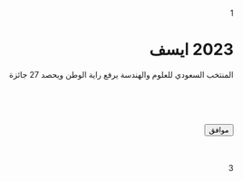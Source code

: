 <!DOCTYPE html>
<html lang="ar" dir="rtl" > 
<head>
<meta charset="UTF-8">
<meta http-equiv="X-UA-Compatible" content="IE=edge">

1



<title> 2023 معرض ايسف</title>



<style>

2

 </style>


</head>
<body>



<h1 id="y"> 2023 ايسف</h1>
<p> المنتخب السعودي للعلوم والهندسة يرفع راية الوطن ويحصد 27 جائزة</p>
<br><br><br>



<button onclick="x()"> موافق</button>
<br><br><br>



<table> 

3


</table>
<br><br><br>


<script>


4



function x(){ 

document.getElementById("y").innerHTML="ريما ";
}

5

</script>


<script src="r.js"></script>
     


</body>
</html>
